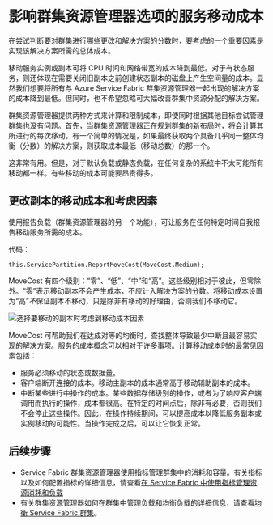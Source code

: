 <properties
   pageTitle="Service Fabric 群集资源管理器：移动成本 | Azure"
   description="Service Fabric 服务的移动成本概述"
   services="service-fabric"
   documentationCenter=".net"
   authors="masnider"
   manager="timlt"
   editor=""/>  


<tags
   ms.service="Service-Fabric"
   ms.devlang="dotnet"
   ms.topic="article"
   ms.tgt_pltfrm="NA"
   ms.workload="NA"
   ms.date="08/19/2016"
   wacn.date="10/24/2016"
   ms.author="masnider"/>  


# 影响群集资源管理器选项的服务移动成本
在尝试判断要对群集进行哪些更改和解决方案的分数时，要考虑的一个重要因素是实现该解决方案所需的总体成本。

移动服务实例或副本可将 CPU 时间和网络带宽的成本降到最低。对于有状态服务，则还体现在需要关闭旧副本之前创建状态副本的磁盘上产生空间量的成本。显然我们想要将所有与 Azure Service Fabric 群集资源管理器一起出现的解决方案的成本降到最低。但同时，也不希望忽略可大幅改善群集中资源分配的解决方案。

群集资源管理器提供两种方式来计算和限制成本，即使同时根据其他目标尝试管理群集也没有问题。首先，当群集资源管理器正在规划群集的新布局时，将会计算其所进行的每次移动。有一个简单的情况是，如果最终获取两个具备几乎同一整体均衡（分数）的解决方案，则获取成本最低（移动总数）的那一个。

这非常有用。但是，对于默认负载或静态负载，在任何复杂的系统中不太可能所有移动都一样。有些移动的成本可能要昂贵得多。

## 更改副本的移动成本和考虑因素
使用报告负载（群集资源管理器的另一个功能），可让服务在任何特定时间自我报告移动服务所需的成本。

代码：


	this.ServicePartition.ReportMoveCost(MoveCost.Medium);


MoveCost 有四个级别：“零”、“低”、“中”和“高”。这些级别相对于彼此，但零除外。“零”表示移动副本不会产生成本，不应计入解决方案的分数。将移动成本设置为“高”*不*保证副本不移动，只是除非有移动的好理由，否则我们不移动它。

![选择要移动的副本时考虑到移动成本因素][Image1]  


MoveCost 可帮助我们在达成对等的均衡时，查找整体导致最少中断且最容易实现的解决方案。服务的成本概念可以相对于许多事项。计算移动成本时的最常见因素包括：

- 服务必须移动的状态或数据量。
- 客户端断开连接的成本。移动主副本的成本通常高于移动辅助副本的成本。
- 中断某些进行中操作的成本。某些数据存储级别的操作，或者为了响应客户端调用而执行的操作，成本都很高。在特定的时间点后，除非有必要，否则我们不会停止这些操作。因此，在操作持续期间，可以提高成本以降低服务副本或实例移动的可能性。当操作完成之后，可以让它恢复正常。

## 后续步骤
- Service Fabric 群集资源管理器使用指标管理群集中的消耗和容量。有关指标以及如何配置指标的详细信息，请查看[在 Service Fabric 中使用指标管理资源消耗和负载](/documentation/articles/service-fabric-cluster-resource-manager-metrics/)
- 有关群集资源管理器如何在群集中管理负载和均衡负载的详细信息，请查看[均衡 Service Fabric 群集](/documentation/articles/service-fabric-cluster-resource-manager-balancing/)。

[Image1]: ./media/service-fabric-cluster-resource-manager-movement-cost/service-most-cost-example.png

<!---HONumber=Mooncake_1017_2016-->